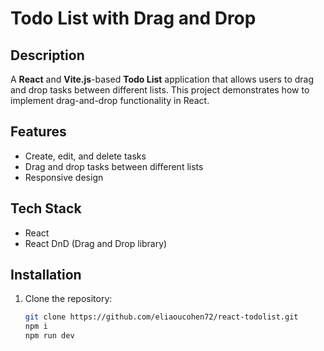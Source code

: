 # Todo List with Drag and Drop

## Description
A **React** and **Vite.js**-based **Todo List** application that allows users to drag and drop tasks between different lists. This project demonstrates how to implement drag-and-drop functionality in React.

## Features
- Create, edit, and delete tasks
- Drag and drop tasks between different lists
- Responsive design

## Tech Stack
- React
- React DnD (Drag and Drop library)

## Installation
1. Clone the repository:
   ```bash
   git clone https://github.com/eliaoucohen72/react-todolist.git
   npm i
   npm run dev
